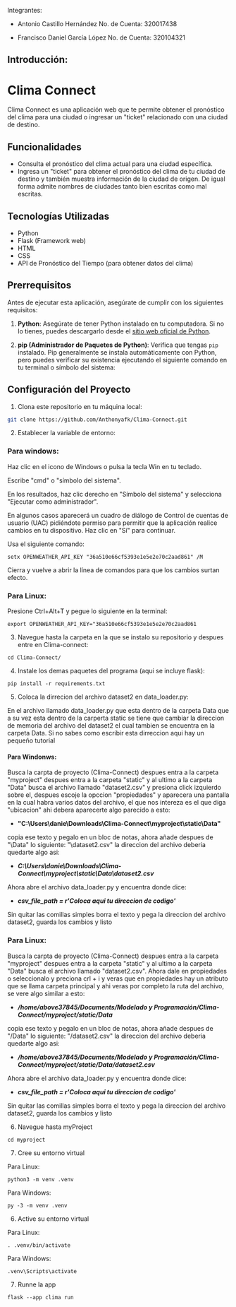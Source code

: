 Integrantes:

* Antonio Castillo Hernández          No. de Cuenta: 320017438 

* Francisco Daniel García López       No. de Cuenta: 320104321

## Introducción:

# Clima Connect

Clima Connect es una aplicación web que te permite obtener el pronóstico del clima para una ciudad o ingresar un "ticket" relacionado con una ciudad de destino.

## Funcionalidades

- Consulta el pronóstico del clima actual para una ciudad específica.
- Ingresa un "ticket" para obtener el pronóstico del clima de tu ciudad de destino y también muestra información de la ciudad de origen. De igual forma admite nombres de ciudades tanto bien escritas como mal escritas.

## Tecnologías Utilizadas

- Python
- Flask (Framework web)
- HTML
- CSS
- API de Pronóstico del Tiempo (para obtener datos del clima)


## Prerrequisitos

Antes de ejecutar esta aplicación, asegúrate de cumplir con los siguientes requisitos:

1. **Python**: Asegúrate de tener Python instalado en tu computadora. Si no lo tienes, puedes descargarlo desde el [sitio web oficial de Python](https://www.python.org/downloads/).

2. **pip (Administrador de Paquetes de Python)**: Verifica que tengas `pip` instalado. Pip generalmente se instala automáticamente con Python, pero puedes verificar su existencia ejecutando el siguiente comando en tu terminal o símbolo del sistema:

## Configuración del Proyecto

1. Clona este repositorio en tu máquina local:

```bash
git clone https://github.com/Anthonyafk/Clima-Connect.git

```

2. Establecer la variable de entorno:

### Para windows:

Haz clic en el icono de Windows o pulsa la tecla Win en tu teclado.

Escribe "cmd" o "símbolo del sistema".

En los resultados, haz clic derecho en "Símbolo del sistema" y selecciona "Ejecutar como administrador".

En algunos casos aparecerá un cuadro de diálogo de Control de cuentas de usuario (UAC) pidiéndote permiso para permitir que la aplicación realice cambios en tu dispositivo. Haz clic en "Sí" para continuar.

Usa el siguiente comando: 

```
setx OPENWEATHER_API_KEY "36a510e66cf5393e1e5e2e70c2aad861" /M
```

Cierra y vuelve a abrir la línea de comandos para que los cambios surtan efecto.

### Para Linux:

Presione Ctrl+Alt+T y pegue lo siguiente en la terminal:

```
export OPENWEATHER_API_KEY="36a510e66cf5393e1e5e2e70c2aad861

```

3. Navegue hasta la carpeta en la que se instalo su repositorio y despues entre en Clima-connect:

```
cd Clima-Connect/

```
4. Instale los demas paquetes del programa (aqui se incluye flask):

```
pip install -r requirements.txt

```

5. Coloca la dirrecion del archivo dataset2 en data_loader.py:

En el archivo llamado data_loader.py que esta dentro de la carpeta Data que a su vez esta dentro de la carperta static se tiene que cambiar la direccion de memoria del archivo del dataset2 el cual tambien se encuentra en la carpeta Data. Si no sabes como escribir esta dirreccion aqui hay un pequeño tutorial

#### Para Windonws:

Busca la carpta de proyecto (Clima-Connect) despues entra a la carpeta "myproject" despues entra a la carpeta "static" y al ultimo a la carpeta "Data" busca el archivo llamado "dataset2.csv" y presiona click izquierdo sobre el, despues escoje la opccion "propiedades" y aparecera una pantalla en la cual habra varios datos del archivo, el que nos intereza es el que diga "ubicacion" ahi debera aparecerte algo parecido a esto: 

- **"C:\Users\danie\Downloads\Clima-Connect\myproject\static\Data"**

copia ese texto y pegalo en un bloc de notas, ahora añade despues de "\Data"  lo siguiente: "\dataset2.csv" la direccion del archivo deberia quedarte algo asi: 

- ***C:\Users\danie\Downloads\Clima-Connect\myproject\static\Data\dataset2.csv***

Ahora abre el archivo data_loader.py y encuentra donde dice: 


- ***csv_file_path = r'Coloca aqui tu direccion de codigo'***

Sin quitar las comillas simples borra el texto y pega la direccion del archivo dataset2, guarda los cambios y listo

### Para Linux: 

Busca la carpta de proyecto (Clima-Connect) despues entra a la carpeta "myproject" despues entra a la carpeta "static" y al ultimo a la carpeta "Data" busca el archivo llamado "dataset2.csv". Ahora dale en propiedades o seleccionalo y preciona crl + i y veras que en propiedades hay un atributo que se llama carpeta principal y ahi veras por completo la ruta del archivo, se vere algo similar a esto:

- ***/home/above37845/Documents/Modelado y Programación/Clima-Connect/myproject/static/Data***

copia ese texto y pegalo en un bloc de notas, ahora añade despues de "/Data"  lo siguiente: "/dataset2.csv" la direccion del archivo deberia quedarte algo asi: 

- ***/home/above37845/Documents/Modelado y Programación/Clima-Connect/myproject/static/Data/dataset2.csv***

Ahora abre el archivo data_loader.py y encuentra donde dice: 

- ***csv_file_path = r'Coloca aqui tu direccion de codigo'***

Sin quitar las comillas simples borra el texto y pega la direccion del archivo dataset2, guarda los cambios y listo

6. Navegue hasta myProject

```
cd myproject

```

7. Cree su entorno virtual 

Para Linux:

```
python3 -m venv .venv

```

Para Windows:

```
py -3 -m venv .venv

```
6. Active su entorno virtual

Para Linux:

```
. .venv/bin/activate

```

Para Windows:
```
.venv\Scripts\activate

```
7. Runne la app

```
flask --app clima run 

```